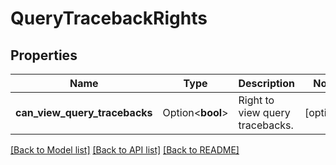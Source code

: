 # QueryTracebackRights

## Properties

Name | Type | Description | Notes
------------ | ------------- | ------------- | -------------
**can_view_query_tracebacks** | Option<**bool**> | Right to view query tracebacks. | [optional]

[[Back to Model list]](../README.md#documentation-for-models) [[Back to API list]](../README.md#documentation-for-api-endpoints) [[Back to README]](../README.md)


